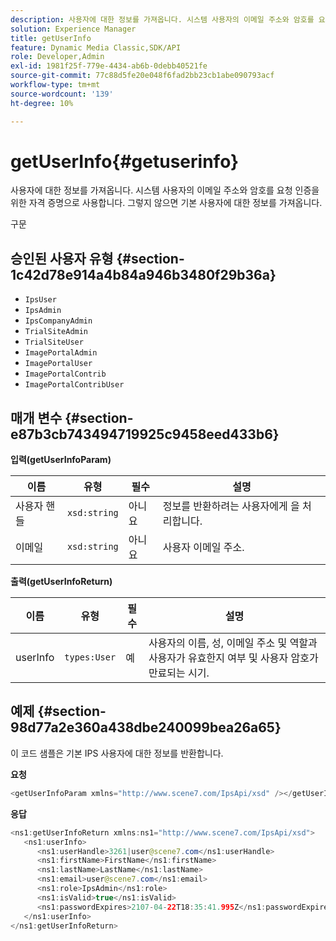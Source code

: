 ```yaml
---
description: 사용자에 대한 정보를 가져옵니다. 시스템 사용자의 이메일 주소와 암호를 요청 인증을 위한 자격 증명으로 사용합니다. 그렇지 않으면 기본 사용자에 대한 정보를 가져옵니다.
solution: Experience Manager
title: getUserInfo
feature: Dynamic Media Classic,SDK/API
role: Developer,Admin
exl-id: 1981f25f-779e-4434-ab6b-0debb40521fe
source-git-commit: 77c88d5fe20e048f6fad2bb23cb1abe090793acf
workflow-type: tm+mt
source-wordcount: '139'
ht-degree: 10%

---
```


# getUserInfo{#getuserinfo}

사용자에 대한 정보를 가져옵니다. 시스템 사용자의 이메일 주소와 암호를 요청 인증을 위한 자격 증명으로 사용합니다. 그렇지 않으면 기본 사용자에 대한 정보를 가져옵니다.

구문

## 승인된 사용자 유형 {#section-1c42d78e914a4b84a946b3480f29b36a}

* `IpsUser`
* `IpsAdmin`
* `IpsCompanyAdmin`
* `TrialSiteAdmin`
* `TrialSiteUser`
* `ImagePortalAdmin`
* `ImagePortalUser`
* `ImagePortalContrib`
* `ImagePortalContribUser`

## 매개 변수 {#section-e87b3cb743494719925c9458eed433b6}

**입력(getUserInfoParam)**

| 이름 | 유형 | 필수 | 설명 |
|---|---|---|---|
| 사용자 핸들 | `xsd:string` | 아니요 | 정보를 반환하려는 사용자에게 을 처리합니다. |
| 이메일 | `xsd:string` | 아니요 | 사용자 이메일 주소. |

**출력(getUserInfoReturn)**

| 이름 | 유형 | 필수 | 설명 |
|---|---|---|---|
| userInfo | `types:User` | 예 | 사용자의 이름, 성, 이메일 주소 및 역할과 사용자가 유효한지 여부 및 사용자 암호가 만료되는 시기. |

## 예제 {#section-98d77a2e360a438dbe240099bea26a65}

이 코드 샘플은 기본 IPS 사용자에 대한 정보를 반환합니다.

**요청**

```java
<getUserInfoParam xmlns="http://www.scene7.com/IpsApi/xsd" /></getUserInfoParam>
```

**응답**

```java
<ns1:getUserInfoReturn xmlns:ns1="http://www.scene7.com/IpsApi/xsd"> 
   <ns1:userInfo> 
      <ns1:userHandle>3261|user@scene7.com</ns1:userHandle> 
      <ns1:firstName>FirstName</ns1:firstName> 
      <ns1:lastName>LastName</ns1:lastName> 
      <ns1:email>user@scene7.com</ns1:email> 
      <ns1:role>IpsAdmin</ns1:role> 
      <ns1:isValid>true</ns1:isValid> 
      <ns1:passwordExpires>2107-04-22T18:35:41.995Z</ns1:passwordExpires> 
   </ns1:userInfo> 
</ns1:getUserInfoReturn>
```
